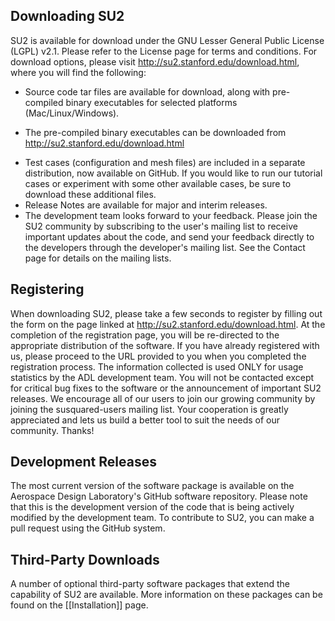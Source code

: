## Downloading SU2

SU2 is available for download under the GNU Lesser General Public License (LGPL) v2.1. Please refer to the License page for terms and conditions. For download options, please visit http://su2.stanford.edu/download.html, where you will find the following:
* Source code tar files are available for download, along with pre-compiled binary executables for selected platforms (Mac/Linux/Windows).
+ The pre-compiled binary executables can be downloaded from http://su2.stanford.edu/download.html
* Test cases (configuration and mesh files) are included in a separate distribution, now available on GitHub.  If you would like to run our tutorial cases or experiment with some other available cases, be sure to download these additional files.
* Release Notes are available for major and interim releases.
* The development team looks forward to your feedback. Please join the SU2 community by subscribing to the user's mailing list to receive important updates about the code, and send your feedback directly to the developers through the developer's mailing list. See the Contact page for details on the mailing lists.

## Registering

When downloading SU2, please take a few seconds to register by filling out the form on the page linked at http://su2.stanford.edu/download.html. At the completion of the registration page, you will be re-directed to the appropriate distribution of the software. If you have already registered with us, please proceed to the URL provided to you when you completed the registration process. The information collected is used ONLY for usage statistics by the ADL development team.  You will not be contacted except for critical bug fixes to the software or the announcement of important SU2 releases. We encourage all of our users to join our growing community by joining the susquared-users mailing list. Your cooperation is greatly appreciated and lets us build a better tool to suit the needs of our community. Thanks!

## Development Releases 

The most current version of the software package is available on the Aerospace Design Laboratory's GitHub software repository. Please note that this is the development version of the code that is being actively modified by the development team. To contribute to SU2, you can make a pull request using the GitHub system. 

## Third-Party Downloads

A number of optional third-party software packages that extend the capability of SU2 are available. More information on these packages can be found on the [[Installation]] page.